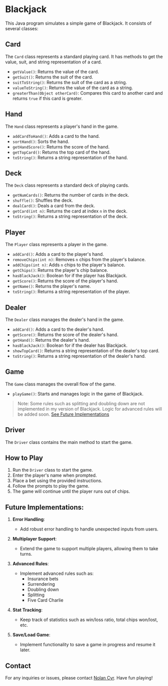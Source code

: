 # Blackjack

This Java program simulates a simple game of Blackjack. It consists of several classes:

## Card

The `Card` class represents a standard playing card. It has methods to get the value, suit, and string representation of a card.

- `getValue()`: Returns the value of the card.
- `getSuit()`: Returns the suit of the card.
- `suitToString()`: Returns the suit of the card as a string.
- `valueToString()`: Returns the value of the card as a string.
- `greaterThan(Object otherCard)`: Compares this card to another card and returns `true` if this card is greater.

## Hand

The `Hand` class represents a player's hand in the game.

- `addCardToHand()`: Adds a card to the hand.
- `sortHand()`: Sorts the hand.
- `getHandScore()`: Returns the score of the hand.
- `getTopCard()`: Returns the top card of the hand.
- `toString()`: Returns a string representation of the hand.

## Deck

The `Deck` class represents a standard deck of playing cards.

- `getNumCards()`: Returns the number of cards in the deck.
- `shuffle()`: Shuffles the deck.
- `dealCard()`: Deals a card from the deck.
- `getCard(int n)`: Returns the card at index `n` in the deck.
- `toString()`: Returns a string representation of the deck.

## Player

The `Player` class represents a player in the game.

- `addCard()`: Adds a card to the player's hand.
- `removeChips(int n)`: Removes `n` chips from the player's balance.
- `addChips(int n)`: Adds `n` chips to the player's balance.
- `getChips()`: Returns the player's chip balance.
- `hasBlackJack()`: Boolean for if the player has Blackjack.
- `getScore()`: Returns the score of the player's hand.
- `getName()`: Returns the player's name.
- `toString()`: Returns a string representation of the player.

## Dealer

The `Dealer` class manages the dealer's hand in the game.

- `addCard()`: Adds a card to the dealer's hand.
- `getScore()`: Returns the score of the dealer's hand.
- `getHand()`: Returns the dealer's hand.
- `hasBlackJack()`: Boolean for if the dealer has Blackjack.
- `showTopCard()`: Returns a string representation of the dealer's top card.
- `toString()`: Returns a string representation of the dealer's hand.

## Game

The `Game` class manages the overall flow of the game.

- `playGame()`: Starts and manages logic in the game of Blackjack.
> Note: Some rules such as splitting and doubling down are not implemented in my version of Blackjack. Logic for advanced rules will be added soon. [See Future Implementations](#future-implementations)

## Driver

The `Driver` class contains the main method to start the game.

## How to Play

1. Run the `Driver` class to start the game.
2. Enter the player's name when prompted.
3. Place a bet using the provided instructions.
4. Follow the prompts to play the game.
5. The game will continue until the player runs out of chips.

## Future Implementations:

1. **Error Handling**:
   - Add robust error handling to handle unexpected inputs from users.

2. **Multiplayer Support**:
   - Extend the game to support multiple players, allowing them to take turns.

3. **Advanced Rules**:
   - Implement advanced rules such as:
     - Insurance bets
     - Surrendering
     - Doubling down
     - Splitting
     - Five Card Charlie

4. **Stat Tracking**:
   - Keep track of statistics such as win/loss ratio, total chips won/lost, etc.

5. **Save/Load Game**:
   - Implement functionality to save a game in progress and resume it later.

## Contact

For any inquiries or issues, please contact [Nolan Cyr](mailto:nolangcyr@gmail.com). Have fun playing!
